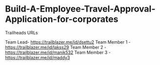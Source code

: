 # Build-A-Employee-Travel-Approval-Application-for-corporates

Trailheads URLs

Team Lead- https://trailblazer.me/id/dsettu2
Team Member 1 -  https://trailblazer.me/id/lakss29
Team Member 2 -  https://trailblazer.me/id/manik532
Team Member 3 -  https://trailblazer.me/id/maddy3
